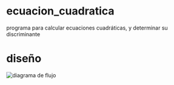 # ecuacion_cuadratica
programa para calcular ecuaciones cuadráticas, y determinar su discriminante 

# diseño
![diagrama de flujo](diagrama.png "Diagrama de flujo")
